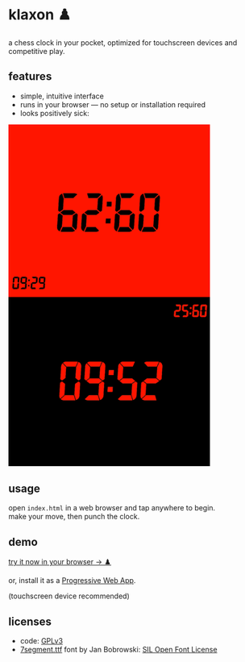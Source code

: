 # klaxon ♟️

a chess clock in your pocket, optimized for touchscreen devices and competitive play.

## features
- simple, intuitive interface
- runs in your browser — no setup or installation required
- looks positively sick:

<a href="https://hunterirving.github.io/klaxon/"><img src="readme_images/klaxon.gif" width="400px"></a>

## usage
open `index.html` in a web browser and tap anywhere to begin.<br>
make your move, then punch the clock.

## demo
[try it now in your browser → ♟️](https://hunterirving.github.io/klaxon/)<br>

or, install it as a <a href="https://developer.mozilla.org/en-US/docs/Web/Progressive_web_apps/Guides/Installing">Progressive Web App</a>.

(touchscreen device recommended)


## licenses
- code: [GPLv3](licenses/LICENSE)
- [7segment.ttf](https://torinak.com/font/7-segment) font by Jan Bobrowski: [SIL Open Font License](licenses/OFL.txt)